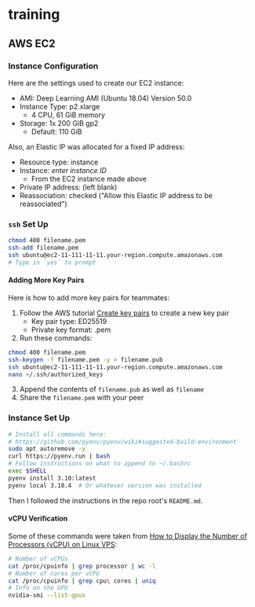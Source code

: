 # training

## AWS EC2

### Instance Configuration

Here are the settings used to create our EC2 instance:

- AMI: Deep Learning AMI (Ubuntu 18.04) Version 50.0
- Instance Type: p2.xlarge
  - 4 CPU, 61 GiB memory
- Storage: 1x 200 GiB gp2
  - Default: 110 GiB

Also, an Elastic IP was allocated for a fixed IP address:

- Resource type: instance
- Instance: *enter instance ID*
  - From the EC2 instance made above
- Private IP address: (left blank)
- Reassociation: checked ("Allow this Elastic IP address to be reassociated")

### `ssh` Set Up

```bash
chmod 400 filename.pem
ssh-add filename.pem
ssh ubuntu@ec2-11-111-11-11.your-region.compute.amazonaws.com
# Type in `yes` to prompt
```

#### Adding More Key Pairs

Here is how to add more key pairs for teammates:

1. Follow the AWS tutorial [Create key pairs][1] to create a new key pair
   - Key pair type: ED25519
   - Private key format: .pem
1. Run these commands:

```bash
chmod 400 filename.pem
ssh-keygen -f filename.pem -y > filename.pub
ssh ubuntu@ec2-11-111-11-11.your-region.compute.amazonaws.com
nano ~/.ssh/authorized_keys
```

3. Append the contents of `filename.pub` as well as `filename`
1. Share the `filename.pem` with your peer

### Instance Set Up

```bash
# Install all commands here:
# https://github.com/pyenv/pyenv/wiki#suggested-build-environment
sudo apt autoremove -y
curl https://pyenv.run | bash
# Follow instructions on what to append to ~/.bashrc
exec $SHELL
pyenv install 3.10:latest
pyenv local 3.10.4  # Or whatever version was installed
```

Then I followed the instructions in the repo root's `README.md`.

#### vCPU Verification

Some of these commands were taken from
[How to Display the Number of Processors (vCPU) on Linux VPS][2]:

```bash
# Number of vCPUs
cat /proc/cpuinfo | grep processor | wc -l
# Number of cores per vCPU
cat /proc/cpuinfo | grep cpu\ cores | uniq
# Info on the GPU
nvidia-smi --list-gpus
```

[1]: https://docs.aws.amazon.com/AWSEC2/latest/UserGuide/create-key-pairs.html#having-ec2-create-your-key-pair
[2]: https://webhostinggeeks.com/howto/how-to-display-the-number-of-processors-vcpu-on-linux-vps/
